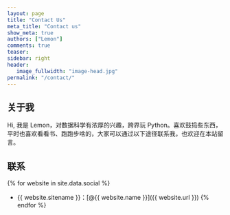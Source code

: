 ```yaml
---
layout: page
title: "Contact Us"
meta_title: "Contact us"
show_meta: true
authors: ["Lemon"]
comments: true
teaser:
sidebar: right
header:
   image_fullwidth: "image-head.jpg"
permalink: "/contact/"
---
```


## 关于我

Hi, 我是 Lemon，对数据科学有浓厚的兴趣，跨界玩 Python。喜欢鼓捣些东西，平时也喜欢看看书、跑跑步啥的，大家可以通过以下途径联系我，也欢迎在本站留言。

## 联系

{% for website in site.data.social %}
* {{ website.sitename }}：[@{{ website.name }}]({{ website.url }})
{% endfor %}
